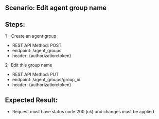 ## Scenario: Edit agent group name 
## Steps:
1 - Create an agent group

- REST API Method: POST
- endpoint: /agent_groups
- header: {authorization:token}

2- Edit this group name

- REST API Method: PUT
- endpoint: /agent_groups/group_id
- header: {authorization:token}


## Expected Result:
- Request must have status code 200 (ok) and changes must be applied
